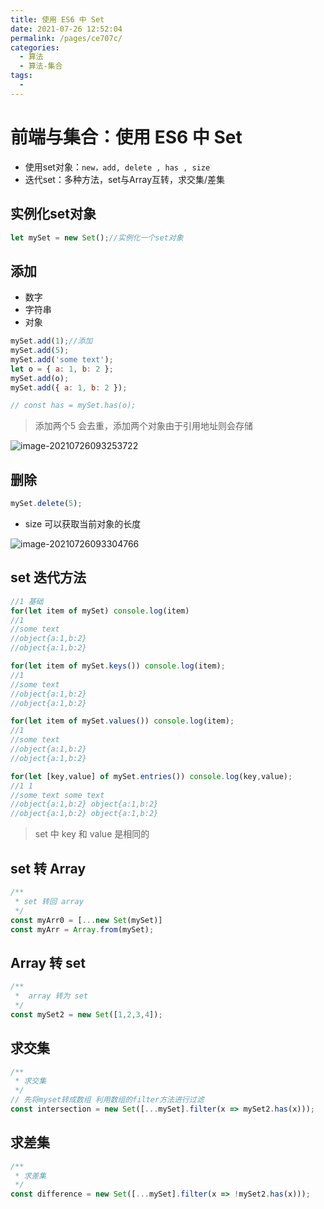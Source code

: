 ```yaml
---
title: 使用 ES6 中 Set
date: 2021-07-26 12:52:04
permalink: /pages/ce707c/
categories:
  - 算法
  - 算法-集合
tags:
  - 
---
```

#  前端与集合：使用 ES6 中 Set 

-  使用set对象：`new，add, delete , has , size`
-  迭代set：多种方法，set与Array互转，求交集/差集
<!-- more -->
## 实例化set对象

```js
let mySet = new Set();//实例化一个set对象
```



## 添加

- 数字
- 字符串
- 对象

```js
mySet.add(1);//添加
mySet.add(5);
mySet.add('some text');
let o = { a: 1, b: 2 };
mySet.add(o);
mySet.add({ a: 1, b: 2 });

// const has = mySet.has(o);
```

> 添加两个5 会去重，添加两个对象由于引用地址则会存储

![image-20210726093253722](https://gitee.com/sheep101/typora-img-save/raw/master/img/20210726093253.png)





## 删除

```js
mySet.delete(5);
```

- size 可以获取当前对象的长度

![image-20210726093304766](https://gitee.com/sheep101/typora-img-save/raw/master/img/20210726123918.png)

## set 迭代方法

```js
//1 基础
for(let item of mySet) console.log(item)
//1
//some text
//object{a:1,b:2}
//object{a:1,b:2}

```

```js
for(let item of mySet.keys()) console.log(item);
//1
//some text
//object{a:1,b:2}
//object{a:1,b:2}
```

```js
for(let item of mySet.values()) console.log(item);
//1
//some text
//object{a:1,b:2}
//object{a:1,b:2}
```

```js
for(let [key,value] of mySet.entries()) console.log(key,value);
//1 1
//some text some text
//object{a:1,b:2} object{a:1,b:2}
//object{a:1,b:2} object{a:1,b:2}
```

> set 中 key 和 value 是相同的

## set 转 Array

```js
/**
 * set 转回 array
 */
const myArr0 = [...new Set(mySet)]
const myArr = Array.from(mySet);
```



## Array 转 set

```js
/**
 *  array 转为 set
 */
const mySet2 = new Set([1,2,3,4]);
```



## 求交集

```js
/**
 * 求交集
 */
// 先将myset转成数组 利用数组的filter方法进行过滤
const intersection = new Set([...mySet].filter(x => mySet2.has(x)));
```



## 求差集

```js
/**
 * 求差集
 */
const difference = new Set([...mySet].filter(x => !mySet2.has(x)));
```

